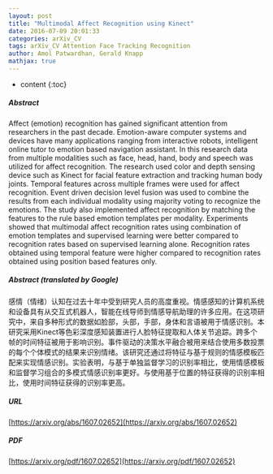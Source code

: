 ```yaml
---
layout: post
title: "Multimodal Affect Recognition using Kinect"
date: 2016-07-09 20:01:33
categories: arXiv_CV
tags: arXiv_CV Attention Face Tracking Recognition
author: Amol Patwardhan, Gerald Knapp
mathjax: true
---
```


* content
{:toc}

##### Abstract
Affect (emotion) recognition has gained significant attention from researchers in the past decade. Emotion-aware computer systems and devices have many applications ranging from interactive robots, intelligent online tutor to emotion based navigation assistant. In this research data from multiple modalities such as face, head, hand, body and speech was utilized for affect recognition. The research used color and depth sensing device such as Kinect for facial feature extraction and tracking human body joints. Temporal features across multiple frames were used for affect recognition. Event driven decision level fusion was used to combine the results from each individual modality using majority voting to recognize the emotions. The study also implemented affect recognition by matching the features to the rule based emotion templates per modality. Experiments showed that multimodal affect recognition rates using combination of emotion templates and supervised learning were better compared to recognition rates based on supervised learning alone. Recognition rates obtained using temporal feature were higher compared to recognition rates obtained using position based features only.

##### Abstract (translated by Google)
感情（情绪）认知在过去十年中受到研究人员的高度重视。情感感知的计算机系统和设备具有从交互式机器人，智能在线导师到情感导航助理的许多应用。在这项研究中，来自多种形式的数据如脸部，头部，手部，身体和言语被用于情感识别。本研究采用Kinect等色彩深度感知装置进行人脸特征提取和人体关节追踪。跨多个帧的时间特征被用于影响识别。事件驱动的决策水平融合被用来结合使用多数投票的每个个体模式的结果来识别情绪。该研究还通过将特征与基于规则的情感模板匹配来实现情感识别。实验表明，与基于单独监督学习的识别率相比，使用情感模板和监督学习组合的多模式情感识别率更好。与使用基于位置的特征获得的识别率相比，使用时间特征获得的识别率更高。

##### URL
[https://arxiv.org/abs/1607.02652](https://arxiv.org/abs/1607.02652)

##### PDF
[https://arxiv.org/pdf/1607.02652](https://arxiv.org/pdf/1607.02652)


